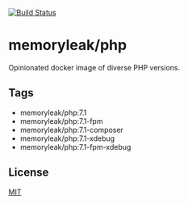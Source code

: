 [![Build Status](https://travis-ci.org/memoryleak/docker-image-php.svg?branch=master)](https://travis-ci.org/memoryleak/docker-image-php)

# memoryleak/php
Opinionated docker image of diverse PHP versions.

## Tags
* memoryleak/php:7.1
* memoryleak/php:7.1-fpm
* memoryleak/php:7.1-composer
* memoryleak/php:7.1-xdebug
* memoryleak/php:7.1-fpm-xdebug

## License
[MIT](https://choosealicense.com/licenses/mit/)